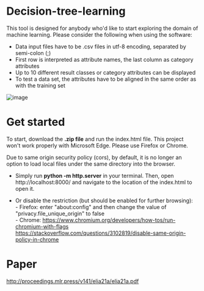 # Decision-tree-learning

This tool is designed for anybody who'd like to start exploring the domain of machine learning. Please consider the following when using the software:

- Data input files have to be .csv files in utf-8 encoding, separated by semi-colon (;)
- First row is interpreted as attribute names, the last column as category attributes
- Up to 10 different result classes or category attributes can be displayed
- To test a data set, the attributes have to be aligned in the same order as with the training set

![image](https://user-images.githubusercontent.com/29278598/158385697-f150b237-3578-410b-9f6c-ff35324a45b9.png)

# Get started

To start, download the **.zip file** and run the index.html file.
This project won't work properly with Microsoft Edge. 
Please use Firefox or Chrome.

Due to same origin security policy (cors), by default, it is no longer an option to
load local files under the same directory into the browser.

- Simply run 
**python -m http.server**
in your terminal.
Then, open http://localhost:8000/ and navigate to the location of the index.html to open it.

- Or disable the restriction (but should be enabled for further browsing):  
        - Firefox: enter "about:config" and then change the value of "privacy.file_unique_origin" to false  
        - Chrome: https://www.chromium.org/developers/how-tos/run-chromium-with-flags  
        https://stackoverflow.com/questions/3102819/disable-same-origin-policy-in-chrome


# Paper

http://proceedings.mlr.press/v141/elia21a/elia21a.pdf 

